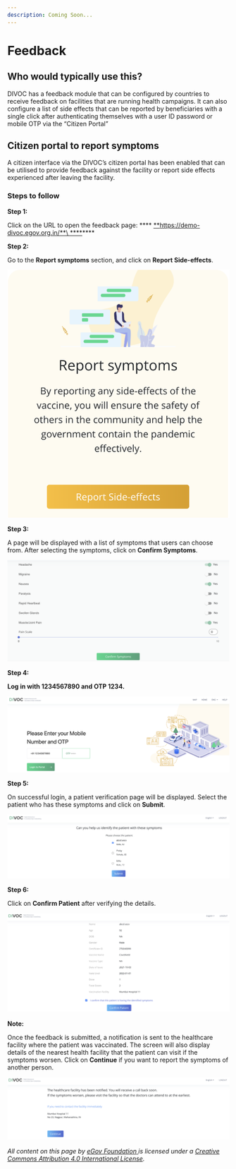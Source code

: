 ```yaml
---
description: Coming Soon...
---
```


# Feedback

## Who would typically use this?&#x20;

DIVOC has a feedback module that can be configured by countries to receive feedback on facilities that are running health campaigns. It can also configure a list of side effects that can be reported by beneficiaries with a single click after authenticating themselves with a user ID password or mobile OTP via the “Citizen Portal”

## Citizen portal to report symptoms&#x20;

A citizen interface via the DIVOC’s citizen portal has been enabled that can be utilised to provide feedback against the facility or report side effects experienced after leaving the facility.

### Steps to follow

**Step 1:**

Click on the URL to open the feedback page: **** [**https://demo-divoc.egov.org.in/**\
****](https://demo-divoc.egov.org.in)****

**Step 2:**

Go to the **Report symptoms** section, and click on **Report Side-effects**.

![](<../../.gitbook/assets/Screenshot 2021-12-08 at 10.55.04 AM.png>)

**Step 3:**

A page will be displayed with a list of symptoms that users can choose from. After selecting the symptoms, click on **Confirm Symptoms**.

![](<../../.gitbook/assets/Screenshot 2021-12-08 at 10.56.41 AM.png>)

**Step 4:**

**Log in with 1234567890 and OTP 1234.**

![](<../../.gitbook/assets/Screenshot 2021-12-08 at 1.41.00 PM.png>)

**Step 5:**

On successful login, a patient verification page will be displayed. Select the patient who has these symptoms and click on **Submit**.

![](<../../.gitbook/assets/Screenshot 2021-12-08 at 1.42.51 PM.png>)

**Step 6:**

Click on **Confirm Patient** after verifying the details.

![](<../../.gitbook/assets/Screenshot 2021-12-08 at 1.44.32 PM.png>)

**Note:**

Once the feedback is submitted, a notification is sent to the healthcare facility where the patient was vaccinated. The screen will also display details of the nearest health facility that the patient can visit if the symptoms worsen. Click on **Continue** if you want to report the symptoms of another person.

![](<../../.gitbook/assets/Screenshot 2021-12-08 at 1.45.38 PM.png>)

_All content on this page by_ [_eGov Foundation_ ](https://egov.org.in)_is licensed under a_ [_Creative Commons Attribution 4.0 International License_](http://creativecommons.org/licenses/by/4.0/)_._
